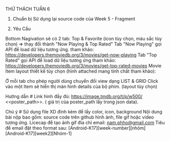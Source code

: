 THỬ THÁCH TUẦN 6

1. Chuẩn bị
Sử dụng lại source code của Week 5 - Fragment

2. Yêu Cầu

Bottom Nagivation sẽ có 2 tab: Top & Favorite (icon tùy chọn, màu sắc tùy chọn) => thay đổi thành
"Now Playing & Top Rated"
Tab "Now Playing" gọi API để load dữ liệu tương ứng.
tham khảo: https://developers.themoviedb.org/3/movies/get-now-playing
Tab "Top Rated" gọi API để load dữ liệu tương ứng
tham khảo: https://developers.themoviedb.org/3/movies/get-top-rated-movies
Movie Item layout thiết kế tùy chọn (hình attached mang tính chất tham khảo):

Ở mỗi tab cho phép người dùng chuyển đổi view dạng LIST & GRID
Click vào một Item sẽ hiển thị màn hình details của bộ phim. (layout tùy chọn)

Hướng dẫn #
Link hình đầy đủ: https://image.tmdb.org/t/p/w500/ <<poster_path>>. ( giá trị của poster_path lấy
trong json data).

Chú ý #
Sử dụng file XD đính kèm để lấy color, icon, background
Nội dung bài nộp bao gồm:
source code trên github
hình ảnh, file gif hoặc video tương ứng. Licecap để tạo ảnh gif
đia chỉ email: nam.phho@gmail.com
Tiêu đề email đặt theo format sau: [Android-K17][week-number][nhóm]
[Android-K17][week2][Nhóm-1]
